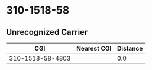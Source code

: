 # 310-1518-58
## Unrecognized Carrier


| CGI | Nearest CGI | Distance |
|-----|-------------|----------|
| 310-1518-58-4803 |  | 0.0 |
